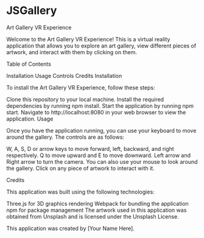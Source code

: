 # JSGallery
Art Gallery VR Experience

Welcome to the Art Gallery VR Experience! This is a virtual reality application that allows you to explore an art gallery, view different pieces of artwork, and interact with them by clicking on them.

Table of Contents

Installation
Usage
Controls
Credits
Installation

To install the Art Gallery VR Experience, follow these steps:

Clone this repository to your local machine.
Install the required dependencies by running npm install.
Start the application by running npm start.
Navigate to http://localhost:8080 in your web browser to view the application.
Usage

Once you have the application running, you can use your keyboard to move around the gallery. The controls are as follows:

W, A, S, D or arrow keys to move forward, left, backward, and right respectively.
Q to move upward and E to move downward.
Left arrow and Right arrow to turn the camera.
You can also use your mouse to look around the gallery. Click on any piece of artwork to interact with it.

Credits

This application was built using the following technologies:

Three.js for 3D graphics rendering
Webpack for bundling the application
npm for package management
The artwork used in this application was obtained from Unsplash and is licensed under the Unsplash License.

This application was created by [Your Name Here].
